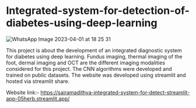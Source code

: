 # Integrated-system-for-detection-of-diabetes-using-deep-learning

![WhatsApp Image 2023-04-01 at 18 25 31](https://user-images.githubusercontent.com/86519397/231846583-64c606ac-003f-4462-ae54-1a1d5dc26006.jpg)

This project is about the development of an integrated diagnostic system for diabetes using deep learning. Fundus imaging, thermal imaging of the foot, dermal imaging and OCT are the different imaging modalities considered for this project. The CNN algorithms were developed and trained on public datasets. The website was developed using streamlit and hosted via streamlit share.

Website link:- https://sairamadithya-integrated-system-for-detect-streamlit-app-05herb.streamlit.app/
